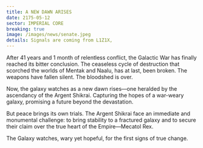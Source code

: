 ```yaml
---
title: A NEW DAWN ARISES
date: 2175-05-12
sector: IMPERIAL CORE
breaking: true
image: /images/news/senate.jpeg
details: Signals are coming from L1Z1X, 
---
```


After 41 years and 1 month of relentless conflict, the Galactic War has finally reached its bitter conclusion. The ceaseless cycle of destruction that scorched the worlds of Mentak and Naalu, has at last, been broken. The weapons have fallen silent. The bloodshed is over.

Now, the galaxy watches as a new dawn rises—one heralded by the ascendancy of the Argent Shikrai. Capturing the hopes of a war-weary galaxy, promising a future beyond the devastation.

But peace brings its own trials. The Argent Shikrai face an immediate and monumental challenge: to bring stability to a fractured galaxy and to secure their claim over the true heart of the Empire—Mecatol Rex. 

The Galaxy watches, wary yet hopeful, for the first signs of true change.